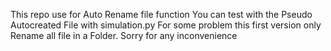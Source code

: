 This repo use for Auto Rename file function
You can test with the Pseudo Autocreated File with simulation.py
For some problem this first version only Rename all file in a Folder. Sorry for any inconvenience